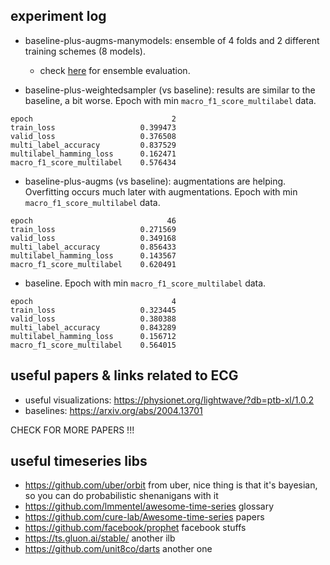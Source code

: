 


## experiment log

- baseline-plus-augms-manymodels: ensemble of 4 folds and 2 different training schemes (8 models).

    - check [here](experiments/baseline-plus-augms-manymodels/ensemble-evaluation.ipynb) for ensemble evaluation.


- baseline-plus-weightedsampler (vs baseline): results are similar to the baseline, a bit worse. Epoch with min `macro_f1_score_multilabel` data.


```
epoch                               2
train_loss                   0.399473
valid_loss                   0.376508
multi_label_accuracy         0.837529
multilabel_hamming_loss      0.162471
macro_f1_score_multilabel    0.576434
```

- baseline-plus-augms (vs baseline): augmentations are helping. Overfitting occurs much later with augmentations. Epoch with min `macro_f1_score_multilabel` data.


```
epoch                              46
train_loss                   0.271569
valid_loss                   0.349168
multi_label_accuracy         0.856433
multilabel_hamming_loss      0.143567
macro_f1_score_multilabel    0.620491
```


- baseline. Epoch with min `macro_f1_score_multilabel` data.

```
epoch                               4
train_loss                   0.323445
valid_loss                   0.380388
multi_label_accuracy         0.843289
multilabel_hamming_loss      0.156712
macro_f1_score_multilabel    0.564015
```




## useful papers & links related to ECG

- useful visualizations: https://physionet.org/lightwave/?db=ptb-xl/1.0.2
- baselines: https://arxiv.org/abs/2004.13701


CHECK FOR MORE PAPERS !!!

## useful timeseries libs

- https://github.com/uber/orbit from uber, nice thing is that it's bayesian, so you can do probabilistic shenanigans with it
- https://github.com/lmmentel/awesome-time-series glossary
- https://github.com/cure-lab/Awesome-time-series papers
- https://github.com/facebook/prophet facebook stuffs
- https://ts.gluon.ai/stable/ another ilb
- https://github.com/unit8co/darts another one


